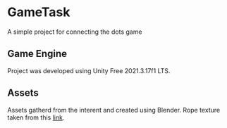 # GameTask
A simple project for connecting the dots game
## Game Engine
Project was developed using Unity Free 2021.3.17f1 LTS.
## Assets
Assets gatherd from the interent and created using Blender.
Rope texture taken from this [link](http://www.textures4photoshop.com/tex/isolated-objects/seamless-rope-png-free.aspx).